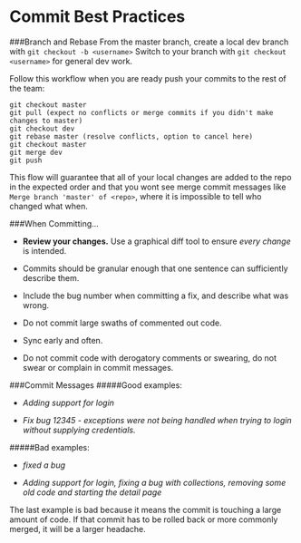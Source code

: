 Commit Best Practices
=====

###Branch and Rebase 
From the master branch, create a local dev branch with `git checkout -b <username>` Switch to your branch with `git checkout <username>` for general dev work. 

Follow this workflow when you are ready push your commits to the rest of the team:

    git checkout master
    git pull (expect no conflicts or merge commits if you didn't make changes to master)
    git checkout dev
    git rebase master (resolve conflicts, option to cancel here)
    git checkout master
    git merge dev
    git push

This flow will guarantee that all of your local changes are added to the repo in the expected order and that you wont see merge commit messages like `Merge branch 'master' of <repo>`, where it is impossible to tell who changed what when.

###When Committing...
* **Review your changes.** Use a graphical diff tool to ensure _every change_ is intended.

* Commits should be granular enough that one sentence can sufficiently describe them.

* Include the bug number when committing a fix, and describe what was wrong.

* Do not commit large swaths of commented out code.

* Sync early and often.

* Do not commit code with derogatory comments or swearing, do not swear or complain in commit messages.

###Commit Messages
#####Good examples:
* _Adding support for login_

* _Fix bug 12345 - exceptions were not being handled when trying to login without supplying credentials._

#####Bad examples:
* _fixed a bug_

* _Adding support for login, fixing a bug with collections, removing some old code and starting the detail page_

The last example is bad because it means the commit is touching a large amount of code. If that commit has to be rolled back or more commonly merged, it will be a larger headache.




